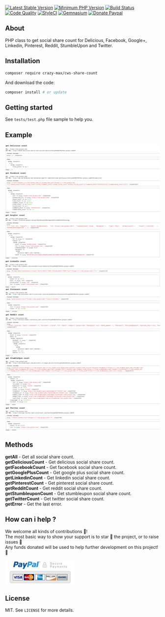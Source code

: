 [![Latest Stable Version](https://img.shields.io/packagist/v/crazy-max/cws-share-count.svg?style=flat-square)](https://packagist.org/packages/crazy-max/cws-share-count)
[![Minimum PHP Version](https://img.shields.io/badge/php-%3E%3D%205.3.0-8892BF.svg?style=flat-square)](https://php.net/)
[![Build Status](https://img.shields.io/travis/crazy-max/CwsShareCount/master.svg?style=flat-square)](https://travis-ci.org/crazy-max/CwsShareCount)
[![Code Quality](https://img.shields.io/codacy/grade/b20799be23cd4d9e90ba6743591c681d.svg?style=flat-square)](https://www.codacy.com/app/crazy-max/CwsShareCount)
[![StyleCI](https://styleci.io/repos/10125005/shield?style=flat-square)](https://styleci.io/repos/10125005)
[![Gemnasium](https://img.shields.io/gemnasium/crazy-max/CwsShareCount.svg?style=flat-square)](https://gemnasium.com/github.com/crazy-max/CwsShareCount)
[![Donate Paypal](https://img.shields.io/badge/donate-paypal-7057ff.svg?style=flat-square)](https://www.paypal.com/cgi-bin/webscr?cmd=_s-xclick&hosted_button_id=RE9HS4K9ZHC7G)

## About

PHP class to get social share count for Delicious, Facebook, Google+, Linkedin, Pinterest, Reddit, StumbleUpon and Twitter.

## Installation

```bash
composer require crazy-max/cws-share-count
```

And download the code:

```bash
composer install # or update
```

## Getting started

See `tests/test.php` file sample to help you.

## Example

![](.res/example.png)

## Methods

**getAll** - Get all social share count.<br />
**getDeliciousCount** - Get delicious social share count.<br />
**getFacebookCount** - Get facebook social share count.<br />
**getGooglePlusCount** - Get google plus social share count.<br />
**getLinkedinCount** - Get linkedin social share count.<br />
**getPinterestCount** - Get pinterest social share count.<br />
**getRedditCount** - Get reddit social share count.<br />
**getStumbleuponCount** - Get stumbleupon social share count.<br />
**getTwitterCount** - Get twitter social share count.<br />
**getError** - Get the last error.

## How can i help ?

We welcome all kinds of contributions :raised_hands:!<br />
The most basic way to show your support is to star :star2: the project, or to raise issues :speech_balloon:<br />
Any funds donated will be used to help further development on this project! :gift_heart:

[![Donate Paypal](.res/paypal.png)](https://www.paypal.com/cgi-bin/webscr?cmd=_s-xclick&hosted_button_id=RE9HS4K9ZHC7G)

## License

MIT. See `LICENSE` for more details.
